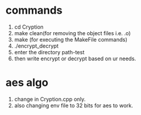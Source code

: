 # commands
1. cd Cryption
2. make clean(for removing the object files i.e. .o)
3. make (for executing the MakeFile commands)
4. ./encrypt_decrypt
5. enter the directory path-test
6. then write encrypt or decrypt based on ur needs.

# aes algo
1. change in Cryption.cpp only.
2. also changing env file to 32 bits for aes to work.